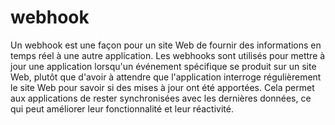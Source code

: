 # webhook

Un webhook est une façon pour un site Web de fournir des informations en temps réel à une autre application. Les webhooks sont utilisés pour mettre à jour une application lorsqu'un événement spécifique se produit sur un site Web, plutôt que d'avoir à attendre que l'application interroge régulièrement le site Web pour savoir si des mises à jour ont été apportées. Cela permet aux applications de rester synchronisées avec les dernières données, ce qui peut améliorer leur fonctionnalité et leur réactivité.
